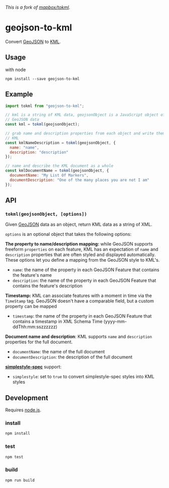 _This is a fork of [mapbox/tokml](https://github.com/mapbox/tokml)._

# geojson-to-kml

Convert [GeoJSON](http://geojson.org/) to [KML](https://developers.google.com/kml/documentation/).

## Usage

with node

    npm install --save geojson-to-kml

## Example

```js
import tokml from "geojson-to-kml";

// kml is a string of KML data, geojsonObject is a JavaScript object of
// GeoJSON data
const kml = tokml(geojsonObject);

// grab name and description properties from each object and write them in
// KML
const kmlNameDescription = tokml(geojsonObject, {
  name: "name",
  description: "description"
});

// name and describe the KML document as a whole
const kmlDocumentName = tokml(geojsonObject, {
  documentName: "My List Of Markers",
  documentDescription: "One of the many places you are not I am"
});
```

## API

### `tokml(geojsonObject, [options])`

Given [GeoJSON](http://geojson.org/) data as an object, return KML data as a
string of XML.

`options` is an optional object that takes the following options:

**The property to name/description mapping:** while GeoJSON supports freeform
`properties` on each feature, KML has an expectation of `name` and `description`
properties that are often styled and displayed automatically. These options let
you define a mapping from the GeoJSON style to KML's.

- `name`: the name of the property in each GeoJSON Feature that contains
  the feature's name
- `description`: the name of the property in each GeoJSON Feature that contains
  the feature's description

**Timestamp:** KML can associate features with a moment in time via the `TimeStamp` tag. GeoJSON doesn't
have a comparable field, but a custom property can be mapped

- `timestamp`: the name of the property in each GeoJSON Feature that contains
  a timestamp in XML Schema Time (yyyy-mm-ddThh:mm:sszzzzzz)

**Document name and description**: KML supports `name` and `description` properties
for the full document.

- `documentName`: the name of the full document
- `documentDescription`: the description of the full document

**[simplestyle-spec](https://github.com/mapbox/simplestyle-spec)** support:

- `simplestyle`: set to `true` to convert simplestyle-spec styles into KML styles

## Development

Requires [node.js](http://nodejs.org/).

### install

```bash
npm install
```

### test

```bash
npm test
```

### build

```bash
npm run build
```
